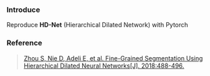 ### Introduce

 Reproduce **HD-Net** (Hierarchical Dilated Network) with Pytorch

### Reference

>[Zhou S, Nie D, Adeli E, et al. Fine-Grained Segmentation Using Hierarchical Dilated Neural Networks[J]. 2018:488-496.](https://www.researchgate.net/publication/327629577_Fine-Grained_Segmentation_Using_Hierarchical_Dilated_Neural_Networks_21st_International_Conference_Granada_Spain_September_16-20_2018_Proceedings_Part_IV)

